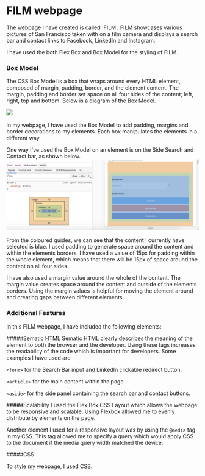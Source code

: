 # FILM webpage

The webpage I have created is called 'FILM'. FILM showcases various pictures of San Francisco taken with on a film camera and displays a search bar and contact links to Facebook, LinkedIn and Instagram.

I have used the both Flex Box and Box Model for the styling of FILM.

### Box Model
The CSS Box Model is a box that wraps around every HTML element, composed of margin, padding, border, and the element content.
The margin, padding and border set space on all four sides of the content; left, right, top and bottom. Below is a diagram of the Box Model.

![](https://hackernoon.com/hn-images/1*2jZwpWH9XO_QllhEpyGqMA.png)

In my webpage, I have used the Box Model to add padding, margins and border decorations to my elements.
Each box manipulates the elements in a different way.

One way I've used the Box Model on an element is on the Side Search and Contact bar, as shown below.
![](assets/fullBoxModel.png)

From the coloured guides, we can see that the content I currently have selected is blue. I used padding to generate space around the content and within the elements borders. I have used a value of 15px for padding within the whole element, which means that there will be 15px of space around the content on all four sides.

I have also used a margin value around the whole of the content. The margin value creates space around the content and outside of the elements borders. Using the margin values is helpful for moving the element around and creating gaps between different elements. 

### Additional Features
In this FILM webpage, I have included the following elements:

#####Sematic HTML
Sematic HTML clearly describes the meaning of the element to both the browser and the developer. Using these tags increases the readability of the code which is important for developers. Some examples I have used are

``<form>`` for the Search Bar input and LinkedIn clickable redirect button.

``<article>`` for the main content within the page.

``<aside>`` for the side panel containing the search bar and contact buttons.

#####Scalability
I used the Flex Box CSS Layout which allows the webpage to be responsive and scalable. Using Flexbox allowed me to evenly distribute by elements on the page.

Another element I used for a responsive layout was by using the ``@media`` tag in my CSS. This tag allowed me to specify a query which would apply CSS to the document if the media query width matched the device. 

#####CSS

To style my webpage, I used CSS.